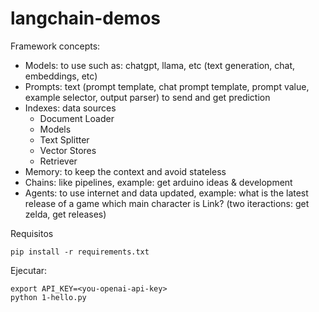 # langchain-demos

Framework concepts:
* Models: to use such as: chatgpt, llama, etc (text generation, chat, embeddings, etc)
* Prompts: text (prompt template, chat prompt template, prompt value, example selector, output parser) to send and get prediction
* Indexes: data sources
    * Document Loader
    * Models
    * Text Splitter
    * Vector Stores
    * Retriever
* Memory: to keep the context and avoid stateless
* Chains: like pipelines, example: get arduino ideas & development
* Agents: to use internet and data updated, example: what is the latest release of a game which main character is Link? (two iteractions: get zelda, get releases)



Requisitos
```
pip install -r requirements.txt
```

Ejecutar:
```
export API_KEY=<you-openai-api-key>
python 1-hello.py
```
